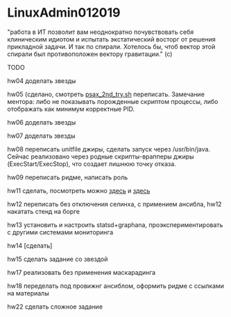 # LinuxAdmin012019

"работа в ИТ позволит вам неоднократно почувствовать себя клиническим идиотом и испытать экстатический восторг от решения прикладной задачи. И так по спирали. Хотелось бы, чтоб вектор этой спирали был противоположен вектору гравитации." (с)

TODO

hw04 доделать звезды

hw05 (сделано, смотреть [psax_2nd_try.sh](https://github.com/shaadowsky/LinuxAdmin012019/blob/master/hw05.%20Processes/psax_2nd_try.sh) переписать. Замечание ментора: либо не показывать порожденные скриптом процессы, либо отображать как минимум корректные PID.

hw06 доделать звезды

hw07 доделать звезды

hw08 переписать unitfile джиры, сделать запуск через /usr/bin/java. Сейчас  реализовано через родные скрипты-врапперы джиры (ExecStart/ExecStop), что создает лишнюю точку отказа.

hw09 переписать ридме, написать роль

hw11 сделать, посмотреть можно [здесь](https://github.com/alexryndin/otus-linux/tree/master/hw11) и [здесь](https://github.com/freeipa/ansible-freeipa)

hw12 переписать без отключения селинха, с примением ансибла, hw12 накатать стенд на борге

hw13 установить и настроить statsd+graphana, проэкспериментировать с другими системами мониторинга

hw14 [сделать]

hw15 сделать задание со звездой

hw17 реализовать без применения маскарадинга

hw18 переделать под провижнг ансиблом, оформить ридме с ссылками на материалы

hw22 сделать сложное задание
